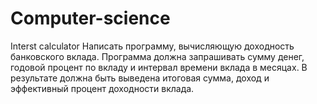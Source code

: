 # Computer-science



Interst calculator
 Написать программу, вычисляющую доходность банковского вклада. Программа должна запрашивать сумму денег, годовой процент по вкладу и интервал времени вклада в месяцах. В результате должна быть выведена итоговая сумма, доход и эффективный процент доходности вклада.
